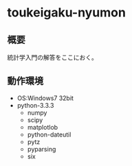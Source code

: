 # toukeigaku-nyumon

## 概要
統計学入門の解答をここにおく。

## 動作環境
* OS:Windows7 32bit
* python-3.3.3
  * numpy
  * scipy
  * matplotlob
  * python-dateutil
  * pytz
  * pyparsing
  * six